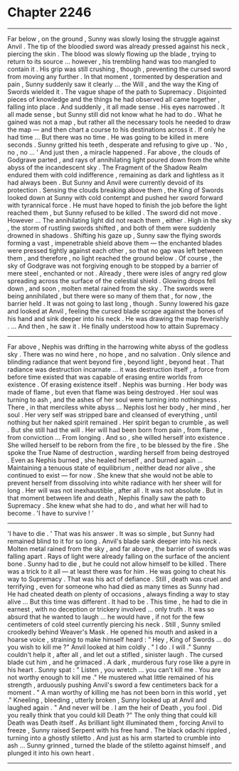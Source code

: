 
# Chapter 2246


---

Far below , on the ground , Sunny was slowly losing the struggle against Anvil . The tip of the bloodied sword was already pressed against his neck , piercing the skin .
The blood was slowly flowing up the blade , trying to return to its source … however , his trembling hand was too mangled to contain it . His grip was still crushing , though , preventing the cursed sword from moving any further .
In that moment , tormented by desperation and pain , Sunny suddenly saw it clearly … the Will , and the way the King of Swords wielded it .
The vague shape of the path to Supremacy .
Disjointed pieces of knowledge and the things he had observed all came together , falling into place .
And suddenly , it all made sense .
His eyes narrowed .
It all made sense , but Sunny still did not know what he had to do . What he gained was not a map , but rather all the necessary tools he needed to draw the map — and then chart a course to his destinations across it .
If only he had time …
But there was no time .
He was going to be killed in mere seconds .
Sunny gritted his teeth , desperate and refusing to give up .
'No , no , no … '
And just then , a miracle happened .
Far above , the clouds of Godgrave parted , and rays of annihilating light poured down from the white abyss of the incandescent sky . The Fragment of the Shadow Realm endured them with cold indifference , remaining as dark and lightless as it had always been .
But Sunny and Anvil were currently devoid of its protection .
Sensing the clouds breaking above them , the King of Swords looked down at Sunny with cold contempt and pushed her sword forward with tyrannical force . He must have hoped to finish the job before the light reached them , but Sunny refused to be killed . The sword did not move .
However …
The annihilating light did not reach them , either .
High in the sky , the storm of rustling swords shifted , and both of them were suddenly drowned in shadows . Shifting his gaze up , Sunny saw the flying swords forming a vast , impenetrable shield above them — the enchanted blades were pressed tightly against each other , so that no gap was left between them , and therefore , no light reached the ground below .
Of course , the sky of Godgrave was not forgiving enough to be stopped by a barrier of mere steel , enchanted or not .
Already , there were isles of angry red glow spreading across the surface of the celestial shield . Glowing drops fell down , and soon , molten metal rained from the sky .
The swords were being annihilated , but there were so many of them that , for now , the barrier held .
It was not going to last long , though .
Sunny lowered his gaze and looked at Anvil , feeling the cursed blade scrape against the bones of his hand and sink deeper into his neck .
He was drawing the map feverishly .
… And then , he saw it .
He finally understood how to attain Supremacy .
***
Far above , Nephis was drifting in the harrowing white abyss of the godless sky .
There was no wind here , no hope , and no salvation . Only silence and blinding radiance that went beyond fire , beyond light , beyond heat . That radiance was destruction incarnate … it was destruction itself , a force from before time existed that was capable of erasing entire worlds from existence . Of erasing existence itself .
Nephis was burning .
Her body was made of flame , but even that flame was being destroyed .
Her soul was turning to ash , and the ashes of her soul were turning into nothingness .
There , in that merciless white abyss …
Nephis lost her body , her mind , her soul . Her very self was stripped bare and cleansed of everything , until nothing but her naked spirit remained .
Her spirit began to crumble , as well .
But she still had the will . Her will had been born from pain , from flame , from conviction …
From longing .
And so , she willed herself into existence .
She willed herself to be reborn from the fire , to be blessed by the fire .
She spoke the True Name of destruction , warding herself from being destroyed .
Even as Nephis burned , she healed herself , and burned again …
Maintaining a tenuous state of equilibrium , neither dead nor alive , she continued to exist — for now . She knew that she would not be able to prevent herself from dissolving into white radiance with her sheer will for long . Her will was not inexhaustible , after all .
It was not absolute .
But in that moment between life and death , Nephis finally saw the path to Supremacy .
She knew what she had to do , and what her will had to become .
'I have to survive ! '
***
'I have to die . '
That was his answer .
It was so simple , but Sunny had remained blind to it for so long .
Anvil's blade sank deeper into his neck . Molten metal rained from the sky , and far above , the barrier of swords was falling apart . Rays of light were already falling on the surface of the ancient bone .
Sunny had to die , but he could not allow himself to be killed . There was a trick to it all — at least there was for him .
He was going to cheat his way to Supremacy . That was his act of defiance .
Still , death was cruel and terrifying , even for someone who had died as many times as Sunny had . He had cheated death on plenty of occasions , always finding a way to stay alive …
But this time was different . It had to be .
This time , he had to die in earnest , with no deception or trickery involved ... only truth .
It was so absurd that he wanted to laugh … he would have , if not for the few centimeters of cold steel currently piercing his neck .
Still , Sunny smiled crookedly behind Weaver's Mask .
He opened his mouth and asked in a hoarse voice , straining to make himself heard :
" Hey , King of Swords … do you wish to kill me ?"
Anvil looked at him coldly .
" I do . I will ."
Sunny couldn't help it , after all , and let out a stifled , sinister laugh .
The cursed blade cut him , and he grimaced .
A dark , murderous fury rose like a pyre in his heart .
Sunny spat :
" Listen , you wretch … you can't kill me . You are not worthy enough to kill me ."
He mustered what little remained of his strength , arduously pushing Anvil's sword a few centimeters back for a moment .
" A man worthy of killing me has not been born in this world , yet ."
Kneeling , bleeding , utterly broken , Sunny looked up at Anvil and laughed again .
" And never will be . I am the heir of Death , you fool . Did you really think that you could kill Death ?"
The only thing that could kill Death was Death itself .
As brilliant light illuminated them , forcing Anvil to freeze , Sunny raised Serpent with his free hand .
The black odachi rippled , turning into a ghostly stiletto .
And just as his arm started to crumble into ash …
Sunny grinned , turned the blade of the stiletto against himself , and plunged it into his own heart .

---

